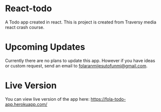 # React-todo
A Todo app created in react.
This is project is created from Traversy media react crash course. 

# Upcoming Updates

Currently there are no plans to update this app. However if you have ideas or custom request, send an email to folaranmijesutofunmi@gmail.com. 

# Live Version

You can view live version of the app here: https://fola-todo-app.herokuapp.com/
